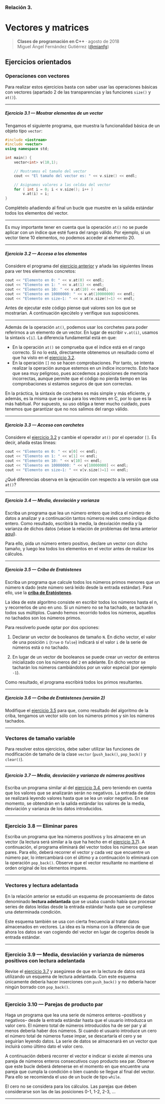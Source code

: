 ### Relación 3.  
# Vectores y matrices

> **Clases de programación en C++** · agosto de 2018  
> Miguel Ángel Fernández Gutiérrez ([@mianfg](https://mianfg.bloomgogo.com))

## Ejercicios orientados

### Operaciones con vectores

Para realizar estos ejercicios basta con saber usar las operaciones básicas con vectores (apartado 2 de las transparencias y las funciones `size()` y `at()`).

---

##### Ejercicio 3.1 — Mostrar elementos de un vector

Tengamos el siguiente programa, que muestra la funcionalidad básica de un objeto tipo `vector`:

~~~c++
#include <iostream>
#include <vector>
using namespace std;

int main() {
    vector<int> v(10,1);

    // Mostramos el tamaño del vector
    cout << "El tamaño del vector es: " << v.size() << endl;

    // Asignamos valores a las celdas del vector
    for ( int i = 0; i < v.size(); i++ )
        v.at(i) = i;
}
~~~

Complételo añadiendo al final un bucle que muestre en la salida estándar todos los elementos del vector.

---

Es muy importante tener en cuenta que la operación `at()` no se puede aplicar con un índice que esté fuera del rango válido. Por ejemplo, si un vector tiene 10 elementos, no podemos acceder al elemento 20.

- - -

##### Ejercicio 3.2 — Acceso a los elementos

Considere el programa del [ejercicio anterior](#here) y añada las siguientes líneas para ver tres elementos concretos:

~~~c++
cout << "Elemento en 0: " << v.at(0) << endl;
cout << "Elemento en 1: " << v.at(1) << endl;
cout << "Elemento en 10: " << v.at(10) << endl;
cout << "Elemento en 10000000: " << v.at(10000000) << endl;
cout << "Elemento en size−1: " << v.at(v.size()−1) << endl;
~~~

Antes de ejecutar este código piense qué valores son los que se mostrarían. A continuación ejecútelo y verifique sus suposiciones.

- - -

Además de la operación `at()`, podemos usar los corchetes para poder referirnos a un elemento de un vector. En lugar de escribir `v.at(i)`, usamos la sintaxis `v[i]`. La diferencia fundamental está en que:

* En la operación `at()` se comprueba que el índice está en el rango correcto. Si no lo está, directamente obtenemos un resultado como el que ha visto en el [ejercicio 3.2](#here).
* En la operación `[]` no se hacen comprobaciones. Por tanto, se intenta realizar la operación aunque estemos en un índice
incorrecto. Esto hace que sea muy peligroso, pues accedemos a posiciones de memoria incorrectas, aunque permite que el código no pierda tiempo en las comprobaciones si estamos seguros de que son correctas.

En la práctica, la sintaxis de corchetes es más simple y más eficiente, y además, es la misma que se usa para los vectores en C,
por lo que es la más habitual. Por supuesto, su uso obliga a tener mucho cuidado, pues tenemos que garantizar que no nos salimos del rango válido.

- - -

##### Ejercicio 3.3 — Acceso con corchetes

Considere el [ejercicio 3.2](#here) y cambie el operador `at()` por el operador `[]`. Es decir, añada estas líneas:

~~~c++
cout << "Elemento en 0: " << v[0] << endl;
cout << "Elemento en 1: " << v[1] << endl;
cout << "Elemento en 10: " << v[10] << endl;
cout << "Elemento en 10000000: " << v[10000000] << endl;
cout << "Elemento en size−1: " << v[v.size()−1] << endl;
~~~

¿Qué diferencias observa en la ejecución con respecto a la versión que usa `at()`?

- - -

##### Ejercicio 3.4 — Media, desviación y varianza

Escriba un programa que lea un número entero que indica el número
de datos a analizar y a continuación tantos números reales como indique dicho entero. Como resultado, escribirá la media,
la desviación media y la varianza de dichos datos (véase la relación de problemas del tema anterior [aquí](#here)).

Para ello, pida un número entero positivo, declare un vector con dicho tamaño, y luego lea todos los elementos en el vector antes de realizar los cálculos.

- - -

##### Ejercicio 3.5 — Criba de Eratóstenes

Escriba un programa que calcule todos los números primos menores que un número `N` dado (este número será leído desde la entrada estándar). Para ello, use la [**criba de Eratóstenes**](http://es.wikipedia.org/wiki/Criba_de_Eratóstenes
).

La idea de este algoritmo consiste en escribir todos los números hasta el n, y recorrerlos de uno en uno. Si un número no se ha tachado, se tacharán todos sus múltiplos. Cuando hemos recorrido todos los números, aquellos no tachados son los números primos.

Para resolverlo puede optar por dos opciones:

1. Declarar un vector de booleanos de tamaño `N`. En dicho vector, el valor de una posición `i` (`true` o `false`) indicará si el valor `i` de la serie de números está o no tachado.

2. En lugar de un vector de booleanos se puede crear un vector de enteros inicializado con los números del `2` en adelante. En dicho vector se tacharán los números cambiándolos por un valor especial (por ejemplo `-1`).

Como resultado, el programa escribirá todos los primos resultantes.

- - -

##### Ejercicio 3.6 — Criba de Eratóstenes (versión 2)

Modifique el [ejercicio 3.5](#here) para que, como resultado del algoritmo de la criba, tengamos un vector sólo con los números primos y sin los números tachados.

- - -

### Vectores de tamaño variable

Para resolver estos ejercicios, debe saber utilizar las funciones de modificación de tamaño de la clase `vector` (`push_back()`, `pop_back()` y `clear()`).

- - -

##### Ejercicio 3.7 — Media, desviación y varianza de números positivos

Escriba un programa similar al del [ejercicio 3.4](#here), pero teniendo en cuenta que los valores que se analizarán serán no negativos. La entrada de datos se realizará leyendo valores hasta que se lea un valor negativo. En ese momento, se obtendrán en la salida estándar los valores de la media, desviación y varianza de los datos introducidos.

- - -

### Ejercicio 3.8 — Eliminar pares

Escriba un programa que lea números positivos y los almacene en un vector (la lectura será similar a la que ha hecho en el [ejercicio 3.7](#here)). A continuación, el programa eliminará del vector todos los números que sean pares. Para ello, deberá recorrer el vector y cada vez que encuentre un número par, lo intercambiará con el último y a continuación lo eliminará con la operación `pop_back()`. Observe que el vector resultante no mantiene el orden original de los elementos impares.

- - -

### Vectores y lectura adelantada

En la relación anterior se estudió un esquema de procesamiento de datos denominado **lectura adelantada** que se usaba
cuando había que procesar series de datos leídas desde la entrada estándar hasta que se cumpliese una determinada condición.

Este esquema también se usa con cierta frecuencia al tratar datos almacenados en vectores. La idea es la misma con la diferencia de que ahora los datos se van cogiendo del vector en lugar de cogerlos desde la entrada estándar.

- - -

### Ejercicio 3.9 — Media, desviación y varianza de números positivos con lectura adelantada

Revise el [ejercicio 3.7](#here) y asegúrese de que en la lectura de datos está utilizando un esquema de lectura adelantada. Con este esquema únicamente debería hacer inserciones con `push_back()` y no debería hacer ningún borrado con `pop_back()`.

- - -

### Ejercicio 3.10 — Parejas de producto par

Haga un programa que lea una serie de números enteros –positivos y
negativos– desde la entrada estándar hasta que el usuario introduzca un valor cero. El número total de números introducidos ha de ser par y al menos debería haber dos números. Si cuando el usuario introduce un cero el número total de números fuese impar, se descartaría el cero y se seguirían leyendo datos. La serie de datos se almacenará en un vector que incluirá como último dato el valor cero.

A continuación deberá recorrer el vector e indicar si existe al menos una pareja de números enteros consecutivos cuyo producto sea par. Observe que este bucle deberá detenerse en el momento en que encuentre una pareja que cumpla la condición o bien cuando se llegue al final del vector. Para ello se recomienda el uso de un bucle de tipo `while`.

El cero no se considera para los cálculos. Las parejas que deben considerarse son las de las posiciones 0-1, 1-2, 2-3, ...

- - -